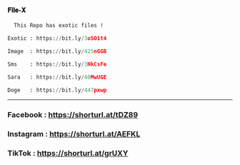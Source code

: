 
#### 𝐅𝐢𝐥𝐞-𝐗 
```bash
  𝚃𝚑𝚒𝚜 𝚁𝚎𝚙𝚘 𝚑𝚊𝚜 𝚎𝚡𝚘𝚝𝚒𝚌 𝚏𝚒𝚕𝚎𝚜 !
```
```python
Exotic : https://bit.ly/3oSO1t4

Image  : https://bit.ly/425nGGB

Sms    : https://bit.ly/3NkCsFe

Sara   : https://bit.ly/40MwUGE

Doge   : https://bit.ly/447pxwp
```
_____________________________________

### Facebook : https://shorturl.at/tDZ89

### Instagram : https://shorturl.at/AEFKL

### TikTok : https://shorturl.at/grUXY

